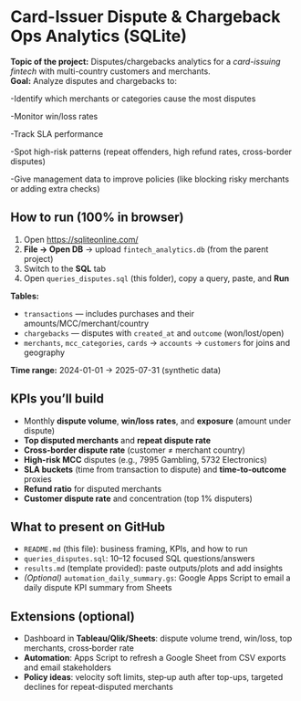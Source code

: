 # Card-Issuer Dispute & Chargeback Ops Analytics (SQLite)

**Topic of the project:** Disputes/chargebacks analytics for a *card-issuing fintech* with multi-country customers and merchants.  
**Goal:**  Analyze disputes and chargebacks to:

  -Identify which merchants or categories cause the most disputes
  
  -Monitor win/loss rates 
  
  -Track SLA performance
  
  -Spot high-risk patterns (repeat offenders, high refund rates, cross-border disputes)
  
  -Give management data to improve policies (like blocking risky merchants or adding extra checks)



## How to run (100% in browser)
1. Open https://sqliteonline.com/
2. **File → Open DB** → upload `fintech_analytics.db` (from the parent project)
3. Switch to the **SQL** tab
4. Open `queries_disputes.sql` (this folder), copy a query, paste, and **Run**

**Tables:**  
- `transactions` — includes purchases and their amounts/MCC/merchant/country  
- `chargebacks` — disputes with `created_at` and `outcome` (won/lost/open)  
- `merchants`, `mcc_categories`, `cards` → `accounts` → `customers` for joins and geography

**Time range:** 2024-01-01 → 2025-07-31 (synthetic data)

## KPIs you’ll build
- Monthly **dispute volume**, **win/loss rates**, and **exposure** (amount under dispute)
- **Top disputed merchants** and **repeat dispute rate**
- **Cross-border dispute rate** (customer ≠ merchant country)
- **High-risk MCC** disputes (e.g., 7995 Gambling, 5732 Electronics)
- **SLA buckets** (time from transaction to dispute) and **time-to-outcome** proxies
- **Refund ratio** for disputed merchants
- **Customer dispute rate** and concentration (top 1% disputers)

## What to present on GitHub
- `README.md` (this file): business framing, KPIs, and how to run
- `queries_disputes.sql`: 10–12 focused SQL questions/answers
- `results.md` (template provided): paste outputs/plots and add insights
- *(Optional)* `automation_daily_summary.gs`: Google Apps Script to email a daily dispute KPI summary from Sheets

## Extensions (optional)
- Dashboard in **Tableau/Qlik/Sheets**: dispute volume trend, win/loss, top merchants, cross‑border rate
- **Automation**: Apps Script to refresh a Google Sheet from CSV exports and email stakeholders
- **Policy ideas**: velocity soft limits, step‑up auth after top-ups, targeted declines for repeat-disputed merchants
